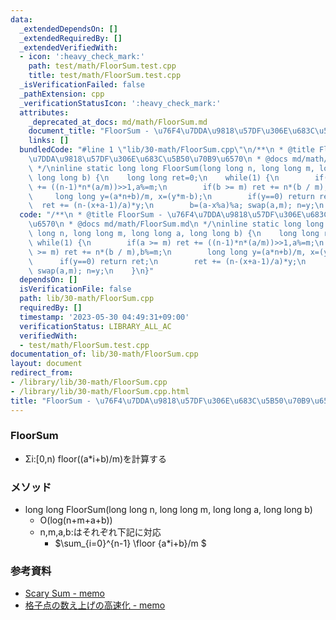 ```yaml
---
data:
  _extendedDependsOn: []
  _extendedRequiredBy: []
  _extendedVerifiedWith:
  - icon: ':heavy_check_mark:'
    path: test/math/FloorSum.test.cpp
    title: test/math/FloorSum.test.cpp
  _isVerificationFailed: false
  _pathExtension: cpp
  _verificationStatusIcon: ':heavy_check_mark:'
  attributes:
    _deprecated_at_docs: md/math/FloorSum.md
    document_title: "FloorSum - \u76F4\u7DDA\u9818\u57DF\u306E\u683C\u5B50\u70B9\u6570"
    links: []
  bundledCode: "#line 1 \"lib/30-math/FloorSum.cpp\"\n/**\n * @title FloorSum - \u76F4\
    \u7DDA\u9818\u57DF\u306E\u683C\u5B50\u70B9\u6570\n * @docs md/math/FloorSum.md\n\
    \ */\ninline static long long FloorSum(long long n, long long m, long long a,\
    \ long long b) {\n    long long ret=0;\n    while(1) {\n        if(a >= m) ret\
    \ += ((n-1)*n*(a/m))>>1,a%=m;\n        if(b >= m) ret += n*(b / m),b%=m;\n   \
    \     long long y=(a*n+b)/m, x=(y*m-b);\n        if(y==0) return ret;\n      \
    \  ret += (n-(x+a-1)/a)*y;\n        b=(a-x%a)%a; swap(a,m); n=y;\n    }\n}\n"
  code: "/**\n * @title FloorSum - \u76F4\u7DDA\u9818\u57DF\u306E\u683C\u5B50\u70B9\
    \u6570\n * @docs md/math/FloorSum.md\n */\ninline static long long FloorSum(long\
    \ long n, long long m, long long a, long long b) {\n    long long ret=0;\n   \
    \ while(1) {\n        if(a >= m) ret += ((n-1)*n*(a/m))>>1,a%=m;\n        if(b\
    \ >= m) ret += n*(b / m),b%=m;\n        long long y=(a*n+b)/m, x=(y*m-b);\n  \
    \      if(y==0) return ret;\n        ret += (n-(x+a-1)/a)*y;\n        b=(a-x%a)%a;\
    \ swap(a,m); n=y;\n    }\n}"
  dependsOn: []
  isVerificationFile: false
  path: lib/30-math/FloorSum.cpp
  requiredBy: []
  timestamp: '2023-05-30 04:49:31+09:00'
  verificationStatus: LIBRARY_ALL_AC
  verifiedWith:
  - test/math/FloorSum.test.cpp
documentation_of: lib/30-math/FloorSum.cpp
layout: document
redirect_from:
- /library/lib/30-math/FloorSum.cpp
- /library/lib/30-math/FloorSum.cpp.html
title: "FloorSum - \u76F4\u7DDA\u9818\u57DF\u306E\u683C\u5B50\u70B9\u6570"
---
```

### FloorSum
- Σi:[0,n) floor((a*i+b)/m)を計算する  

### メソッド
- long long FloorSum(long long n, long long m, long long a, long long b)
  - O(log(n+m+a+b))
  - n,m,a,b:はそれぞれ下記に対応
    - $\sum_{i=0}^{n-1} \floor {a*i+b}/m $  

### 参考資料
- [Scary Sum - memo](https://min-25.hatenablog.com/entry/2018/04/27/225535)
- [格子点の数え上げの高速化 - memo](https://min-25.hatenablog.com/entry/2018/05/03/145505)
